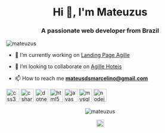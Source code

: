 <h1 align="center">Hi 👋, I'm Mateuzus</h1>
<h3 align="center">A passionate web developer from Brazil</h3>
<p align="left"> <img src="https://komarev.com/ghpvc/?username=mateuzus" alt="mateuzus" /> </p>

- 🔭 I’m currently working on [Landing Page Agille](https://github.com/mateuzus/Agille_Landing_Page)

- 👯 I’m looking to collaborate on [Agille Hoteis](https://github.com/carlosasjr/agilehotel)

- 📫 How to reach me **mateusdsmarcelino@gmail.com**

<p align="left"><img src="https://konpa.github.io/devicon/devicon.git/icons/css3/css3-original-wordmark.svg" alt="css3" width="35" height="35"/> <img src="https://konpa.github.io/devicon/devicon.git/icons/csharp/csharp-original.svg" alt="csharp" width="35" height="35"/> <img src="https://konpa.github.io/devicon/devicon.git/icons/dot-net/dot-net-original-wordmark.svg" alt="dotnet" width="35" height="35"/> <img src="https://konpa.github.io/devicon/devicon.git/icons/html5/html5-original-wordmark.svg" alt="html5" width="35" height="35"/> <img src="https://konpa.github.io/devicon/devicon.git/icons/javascript/javascript-original.svg" alt="javascript" width="35" height="35"/> <img src="https://konpa.github.io/devicon/devicon.git/icons/mysql/mysql-original-wordmark.svg" alt="mysql" width="35" height="35"/> <img src="https://konpa.github.io/devicon/devicon.git/icons/nodejs/nodejs-original-wordmark.svg" alt="nodejs" width="35" height="35"/></p><p align="center"> <img src="https://github-readme-stats.vercel.app/api?username=mateuzus&show_icons=true" alt="mateuzus" /> </p>

<p align="center">
<a href="https://linkedin.com/in/https://www.linkedin.com/in/mateusmarcelino/" target="blank"><img align="center" src="https://cdn.jsdelivr.net/npm/simple-icons@3.0.1/icons/linkedin.svg" alt="https://www.linkedin.com/in/mateusmarcelino/" height="20" width="20" /></a>
</p>
